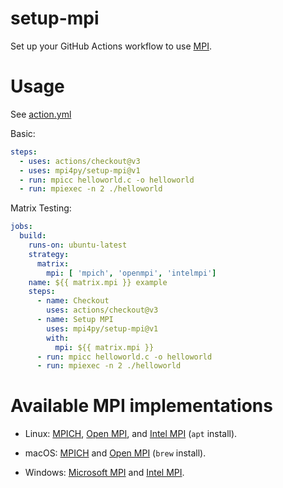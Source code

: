 # setup-mpi

Set up your GitHub Actions workflow to use [MPI](https://www.mpi-forum.org/).

# Usage

See [action.yml](action.yml)

Basic:

```yaml
steps:
  - uses: actions/checkout@v3
  - uses: mpi4py/setup-mpi@v1
  - run: mpicc helloworld.c -o helloworld
  - run: mpiexec -n 2 ./helloworld
```

Matrix Testing:

```yaml
jobs:
  build:
    runs-on: ubuntu-latest
    strategy:
      matrix:
        mpi: [ 'mpich', 'openmpi', 'intelmpi']
    name: ${{ matrix.mpi }} example
    steps:
      - name: Checkout
        uses: actions/checkout@v3
      - name: Setup MPI
        uses: mpi4py/setup-mpi@v1
        with:
          mpi: ${{ matrix.mpi }}
      - run: mpicc helloworld.c -o helloworld
      - run: mpiexec -n 2 ./helloworld
```

# Available MPI implementations

* Linux:
  [MPICH](https://www.mpich.org/),
  [Open MPI](https://www.open-mpi.org/), and
  [Intel MPI](https://software.intel.com/intel-mpi-library) (`apt` install).

* macOS:
  [MPICH](https://www.mpich.org/) and
  [Open MPI](https://www.open-mpi.org/) (`brew` install).

* Windows:
  [Microsoft MPI](https://docs.microsoft.com/en-us/message-passing-interface/microsoft-mpi) and
  [Intel MPI](https://software.intel.com/intel-mpi-library).
